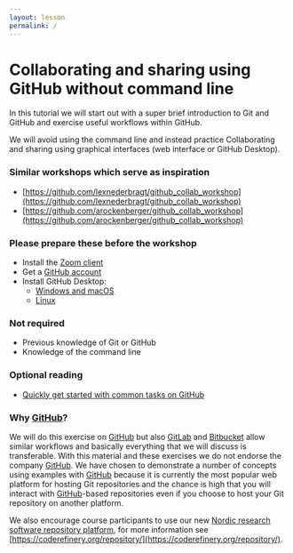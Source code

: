 ```yaml
---
layout: lesson
permalink: /
---
```


# Collaborating and sharing using GitHub without command line

In this tutorial we will start out with a super brief introduction to Git and
GitHub and exercise useful workflows within GitHub.

We will avoid using the command line and instead practice Collaborating and
sharing using graphical interfaces (web interface or GitHub Desktop).


### Similar workshops which serve as inspiration

- [https://github.com/lexnederbragt/github_collab_workshop](https://github.com/lexnederbragt/github_collab_workshop)
- [https://github.com/arockenberger/github_collab_workshop](https://github.com/arockenberger/github_collab_workshop)


### Please prepare these before the workshop

- Install the [Zoom client](https://zoom.us/download)
- Get a [GitHub account](https://github.com/join)
- Install GitHub Desktop:
  - [Windows and macOS](https://desktop.github.com/)
  - [Linux](https://github.com/shiftkey/desktop/blob/linux/README.md)


### Not required

- Previous knowledge of Git or GitHub
- Knowledge of the command line


### Optional reading

- [Quickly get started with common tasks on GitHub](https://help.github.com/en/github/getting-started-with-github/quickstart)


### Why [GitHub](https://github.com)?

We will do this exercise on [GitHub](https://github.com) but also
[GitLab](https://gitlab.com) and [Bitbucket](https://bitbucket.org) allow
similar workflows and basically everything that we will discuss is transferable. With
this material and these exercises we do not endorse the company
[GitHub](https://github.com). We have chosen to demonstrate a number of
concepts using examples with [GitHub](https://github.com) because it is
currently the most popular web platform for hosting Git repositories and the chance is high
that you will interact with [GitHub](https://github.com)-based repositories even if you
choose to host your Git repository on another platform.

We also encourage course participants to use our new [Nordic research software repository platform](https://source.coderefinery.org),
for more information see [https://coderefinery.org/repository/](https://coderefinery.org/repository/).
